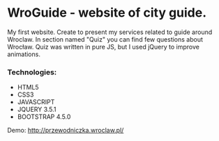 # WroGuide - website of city guide.

My first website. Create to present my services related to guide around Wroclaw. In section named "Quiz" you can find few questions about Wrocław. Quiz was written in pure JS, but I used jQuery to improve animations. 

### Technologies:
- HTML5
- CSS3
- JAVASCRIPT
- JQUERY 3.5.1
- BOOTSTRAP 4.5.0

Demo: http://przewodniczka.wroclaw.pl/


